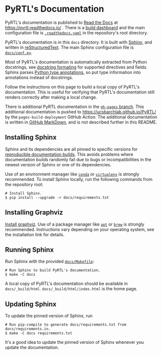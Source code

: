 # PyRTL's Documentation

PyRTL's documentation is published to [Read the Docs](https://readthedocs.org/)
at https://pyrtl.readthedocs.io/ . There is a
[build dashboard](https://readthedocs.org/projects/pyrtl/builds/)
and the main configuration file is
[`.readthedocs.yaml`](https://github.com/UCSBarchlab/PyRTL/blob/development/.readthedocs.yaml)
in the repository's root directory.

PyRTL's documentation is in this `docs` directory. It is built with
[Sphinx](https://www.sphinx-doc.org/en/master/), and written in
[reStructuredText](https://www.sphinx-doc.org/en/master/usage/restructuredtext/index.html).
The main Sphinx configuration file is
[`docs/conf.py`](https://github.com/UCSBarchlab/PyRTL/blob/development/docs/conf.py).

Most of PyRTL's documentation is automatically extracted from Python
docstrings, see [docstring
formating](https://www.sphinx-doc.org/en/master/usage/domains/python.html)
for supported directives and fields. Sphinx parses [Python type
annotations](https://docs.python.org/3/library/typing.html), so put type
information into annotations instead of docstrings.

Follow the instructions on this page to build a local copy of PyRTL's
documentation. This is useful for verifying that PyRTL's documentation still
renders correctly after making a local change.

There is additional PyRTL documentation in the
[`gh-pages` branch](https://github.com/UCSBarchlab/PyRTL/tree/gh-pages).
This additional documentation is pushed to https://ucsbarchlab.github.io/PyRTL/
by the `pages-build-deployment` GitHub Action. The additional documentation is
written in [GitHub MarkDown](https://docs.github.com/en/get-started/writing-on-github/getting-started-with-writing-and-formatting-on-github/basic-writing-and-formatting-syntax),
and is not described further in this README.

## Installing Sphinx

Sphinx and its dependencies are all pinned to specific versions for
[reproducible documentation builds](https://docs.readthedocs.io/en/stable/guides/reproducible-builds.html).
This avoids problems where documentation builds randomly fail due to bugs or
incompatibilities in the newest version of Sphinx or one of its
dependencies.

Use of an environment manager like [`conda`](https://docs.conda.io/en/latest/)
or [`virtualenv`](https://virtualenv.pypa.io/en/latest/) is strongly
recommended. To install Sphinx locally, run the following commands from the
repository root:

```shell
# Install Sphinx.
$ pip install --upgrade -r docs/requirements.txt
```

## Installing Graphviz

[Install graphviz](https://www.graphviz.org/download/#executable-packages). Use
of a package manager like
[`apt`](https://ubuntu.com/server/docs/package-management) or
[`brew`](https://brew.sh/) is strongly recommended. Instructions vary depending
on your operating system, see the installation link for details.

## Running Sphinx

Run Sphinx with the provided [`docs/Makefile`](https://github.com/UCSBarchlab/PyRTL/blob/development/docs/Makefile):

```shell
# Run Sphinx to build PyRTL's documentation.
$ make -C docs
```

A local copy of PyRTL's documentation should be available in
`docs/_build/html`. `docs/_build/html/index.html` is the home page.

## Updating Sphinx

To update the pinned version of Sphinx, run

```shell
# Run pip-compile to generate docs/requirements.txt from docs/requirements.in.
$ make -C docs requirements.txt
```

It's a good idea to update the pinned version of Sphinx whenever you update the
documentation.
